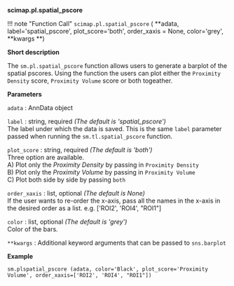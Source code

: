 **scimap.pl.spatial_pscore**

!!! note "Function Call"
    `scimap.pl.spatial_pscore` (
      **adata, 
      label='spatial_pscore', 
      plot_score='both', 
      order_xaxis = None,
      color='grey', 
      **kwargs **)

**Short description**

The `sm.pl.spatial_pscore` function allows users to generate a barplot of the spatial pscores. Using
the function the users can plot either the `Proximity Density` score, `Proximity Volume` score or both togeather.

**Parameters**

`adata` : AnnData object   

`label` : string, required *(The default is 'spatial_pscore')*  
        The label under which the data is saved. This is the same `label` parameter 
        passed when running the `sm.tl.spatial_pscore` function.  
        
`plot_score` : string, required *(The default is 'both')*  
        Three option are available.  
        A) Plot only the *Proximity Density* by passing in `Proximity Density`  
        B) Plot only the *Proximity Volume* by passing in `Proximity Volume`  
        C) Plot both side by side by passing `both`  
        
`order_xaxis` : list, optional *(The default is None)*  
        If the user wants to re-order the x-axis, pass all the names in the 
        x-axis in the desired order as a list. e.g. ['ROI2', 'ROI4', "ROI1"] 
        
`color` : list, optional *(The default is 'grey')*  
        Color of the bars.
        
`**kwargs` : Additional keyword arguments that can be passed to `sns.barplot`  


**Example**

```
sm.plspatial_pscore (adata, color='Black', plot_score='Proximity Volume', order_xaxis=['ROI2', 'ROI4', "ROI1"])
```
